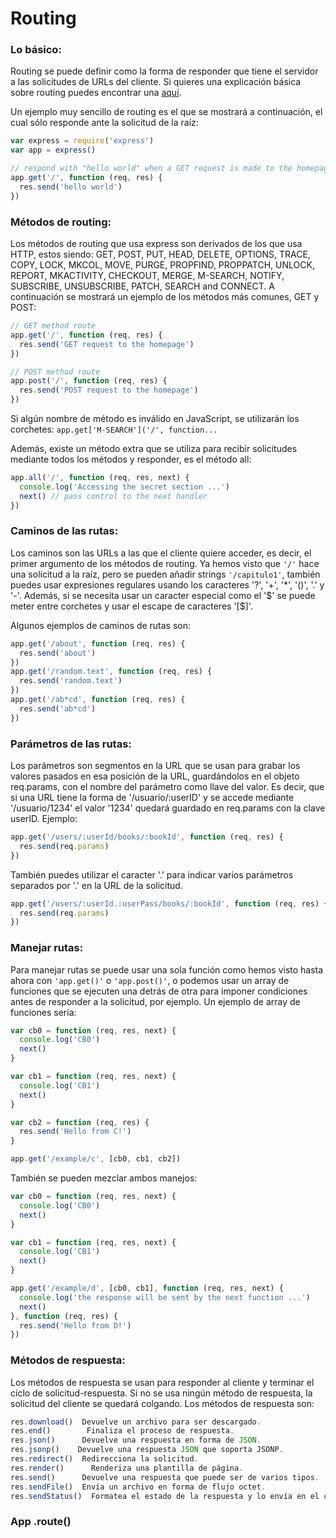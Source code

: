 # Routing

### Lo básico:
Routing se puede definir como la forma de responder que tiene el servidor a las solicitudes de URLs del cliente. Si quieres una explicación básica sobre routing puedes encontrar una [aquí](chapter2.md).

Un ejemplo muy sencillo de routing es el que se mostrará a continuación, el cual sólo responde ante la solicitud de la raíz:
```javascript
var express = require('express')
var app = express()

// respond with "hello world" when a GET request is made to the homepage
app.get('/', function (req, res) {
  res.send('hello world')
})
```

### Métodos de routing:
Los métodos de routing que usa express son derivados de los que usa HTTP, estos siendo: GET, POST, PUT, HEAD, DELETE, OPTIONS, TRACE, COPY, LOCK, MKCOL, MOVE, PURGE, PROPFIND, PROPPATCH, UNLOCK, REPORT, MKACTIVITY, CHECKOUT, MERGE, M-SEARCH, NOTIFY, SUBSCRIBE, UNSUBSCRIBE, PATCH, SEARCH and CONNECT.
A continuación se mostrará un ejemplo de los métodos más comunes, GET y POST:
```javascript
// GET method route
app.get('/', function (req, res) {
  res.send('GET request to the homepage')
})

// POST method route
app.post('/', function (req, res) {
  res.send('POST request to the homepage')
})
```
Si algún nombre de método es inválido en JavaScript, se utilizarán los corchetes: `app.get['M-SEARCH']('/', function...`

Además, existe un método extra que se utiliza para recibir solicitudes mediante todos los métodos y responder, es el método all:
```javascript
app.all('/', function (req, res, next) {
  console.log('Accessing the secret section ...')
  next() // pass control to the next handler
})
```

### Caminos de las rutas:
Los caminos son las URLs a las que el cliente quiere acceder, es decir, el primer argumento de los métodos de routing.
Ya hemos visto que `'/'` hace una solicitud a la raíz, pero se pueden añadir strings `'/capitulo1'`, también puedes usar expresiones regulares usando los caracteres '?', '+', '*', '()', '.' y '-'.
Además, si se necesita usar un caracter especial como el '$' se puede meter entre corchetes y usar el escape de caracteres '[\$]'.

Algunos ejemplos de caminos de rutas son:
```javascript
app.get('/about', function (req, res) {
  res.send('about')
})
app.get('/random.text', function (req, res) {
  res.send('random.text')
})
app.get('/ab*cd', function (req, res) {
  res.send('ab*cd')
})
```

### Parámetros de las rutas:
Los parámetros son segmentos en la URL que se usan para grabar los valores pasados en esa posición de la URL, guardándolos en el objeto req.params, con el nombre del parámetro como llave del valor. Es decir, que si una URL tiene la forma de '/usuario/:userID' y se accede mediante '/usuario/1234' el valor '1234' quedará guardado en req.params con la clave userID.
Ejemplo:
```javascript
app.get('/users/:userId/books/:bookId', function (req, res) {
  res.send(req.params)
})
```
También puedes utilizar el caracter '.' para indicar varios parámetros separados por '.' en la URL de la solicitud.
```javascript
app.get('/users/:userId.:userPass/books/:bookId', function (req, res) {
  res.send(req.params)
})
```

### Manejar rutas:
Para manejar rutas se puede usar una sola función como hemos visto hasta ahora con `'app.get()'` o `'app.post()'`, o podemos usar un array de funciones que se ejecuten una detrás de otra para imponer condiciones antes de responder a la solicitud, por ejemplo.
Un ejemplo de array de funciones sería:
```javascript
var cb0 = function (req, res, next) {
  console.log('CB0')
  next()
}

var cb1 = function (req, res, next) {
  console.log('CB1')
  next()
}

var cb2 = function (req, res) {
  res.send('Hello from C!')
}

app.get('/example/c', [cb0, cb1, cb2])
```
También se pueden mezclar ambos manejos:
```javascript
var cb0 = function (req, res, next) {
  console.log('CB0')
  next()
}

var cb1 = function (req, res, next) {
  console.log('CB1')
  next()
}

app.get('/example/d', [cb0, cb1], function (req, res, next) {
  console.log('the response will be sent by the next function ...')
  next()
}, function (req, res) {
  res.send('Hello from D!')
})
```

### Métodos de respuesta:
Los métodos de respuesta se usan para responder al cliente y terminar el ciclo de solicitud-respuesta. Si no se usa ningún método de respuesta, la solicitud del cliente se quedará colgando.
Los métodos de respuesta son:
```javascript
res.download()	Devuelve un archivo para ser descargado.
res.end()	     Finaliza el proceso de respuesta.
res.json()	    Devuelve una respuesta en forma de JSON.
res.jsonp()	   Devuelve una respuesta JSON que soporta JSONP.
res.redirect()	Redirecciona la solicitud.
res.render()	  Renderiza una plantilla de página.
res.send()	    Devuelve una respuesta que puede ser de varios tipos.
res.sendFile()	Envía un archivo en forma de flujo octet.
res.sendStatus()  Formatea el estado de la respuesta y lo envía en el cuerpo de la misma.
```

### App .route()